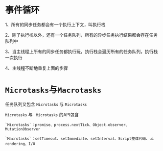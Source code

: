 # 事件循环

1、所有的同步任务都会有一个执行上下文，叫执行栈

2、除了执行栈以外，还有一个任务队列，所有的异步任务执行结果都会存在任务队列中

3、当主线程上所有的同步任务都执行玩，执行栈会遍历所有的任务队列，执行栈一次执行

4、主线程不断地重复上面的步骤


# `Microtasks`与`Macrotasks`

任务队列又包含 `Microtasks` 与 `Microtasks`

`Microtasks` 与 ` Microtasks` 的API包含

``` es6
`Microtasks`：promise、process.nextTick、Object.observer、MutationObserver
```

``` es6
`Macrotasks`：setTimeout、setImmediate、setInterval、Script整体代码、ui rendering、I/O
```